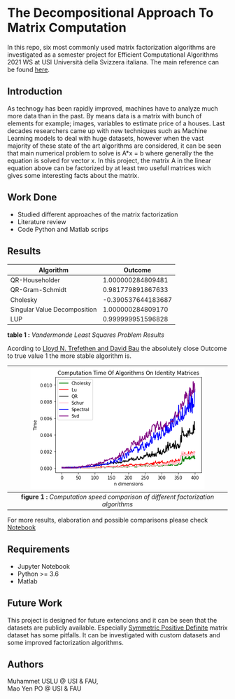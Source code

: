 # The Decompositional Approach To Matrix Computation

In this repo, six most commonly used matrix factorization algorithms are investigated as a semester project for Efficient Computational Algorithms 2021 WS at USI Università della Svizzera italiana.
The main reference can be found [here](https://www.cs.fsu.edu/~lacher/courses/COT4401/notes/cise_v2_i1/matrix.pdf).

## Introduction 
As technogy has been rapidly improved, machines have to analyze much more data than in the past. By means data is a matrix with bunch of elements for example; images, variables to estimate price of a houses. Last decades researchers came up with new techniques such as Machine Learning models to deal with huge datasets, however when the vast majority of these state of the art algorithms are considered, it can be seen that main numerical problem to solve is A*x = b where generally the the equation is solved for vector x.
In this project, the matrix A in the linear equation above can be factorized by at least two usefull matrices wich gives some interesting facts about the matrix.

## Work Done 
* Studied different approaches of the matrix factorization
* Literature review
* Code Python and Matlab scrips 

## Results 

| Algorithm  | Outcome |
| ------------- | ------------- |
| QR-Householder  | 1.000000284809481  |
|QR-Gram-Schmidt  | 0.981779891867633  |
| Cholesky   | -0.390537644183687  |
| Singular Value Decomposition  | 1.000000284809170  |
| LUP  | 0.999999951596828   |

**table 1 :** *Vandermonde Least Squares Problem Results* 

Acording to [Lloyd N. Trefethen and David Bau](https://people.maths.ox.ac.uk/trefethen/text.html) the absolutely close Outcome to true value 1 the more stable algorithm is.


| ![Speed](https://github.com/uslumt/Efficient_Computational_Algorithms/blob/main/Result/figures/Computation_time_identity.png) |
|:--:| 
  |**figure 1 :** *Computation speed comparison of different factorization algorithms*|

For more results, elaboration and possible comparisons please check [Notebook](https://github.com/uslumt/Efficient_Computational_Algorithms/blob/main/Main.ipynb)
## Requirements
* Jupyter Notebook
* Python >= 3.6
* Matlab

## Future Work 
This project is designed for future extencions and it can be seen that the datasets are publicly available. Especially [Symmetric Positive Definite](https://scikit-learn.org/stable/modules/generated/sklearn.datasets.make_sparse_spd_matrix.html#sklearn.datasets.make_sparse_spd_matrix) matrix dataset has some pitfalls.
It can be investigated with custom datasets and some improved factorization algorithms.

## Authors
Muhammet USLU @ USI & FAU,  
Mao Yen PO  @ USI & FAU

